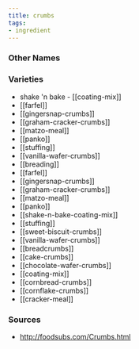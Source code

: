 ```yaml
---
title: crumbs
tags:
- ingredient
---
```



### Other Names


### Varieties

* shake 'n bake - [[coating-mix]]
* [[farfel]]
* [[gingersnap-crumbs]]
* [[graham-cracker-crumbs]]
* [[matzo-meal]]
* [[panko]]
* [[stuffing]]
* [[vanilla-wafer-crumbs]]
* [[breading]]
* [[farfel]]
* [[gingersnap-crumbs]]
* [[graham-cracker-crumbs]]
* [[matzo-meal]]
* [[panko]]
* [[shake-n-bake-coating-mix]]
* [[stuffing]]
* [[sweet-biscuit-crumbs]]
* [[vanilla-wafer-crumbs]]
* [[breadcrumbs]]
* [[cake-crumbs]]
* [[chocolate-wafer-crumbs]]
* [[coating-mix]]
* [[cornbread-crumbs]]
* [[cornflake-crumbs]]
* [[cracker-meal]]

### Sources
* http://foodsubs.com/Crumbs.html
